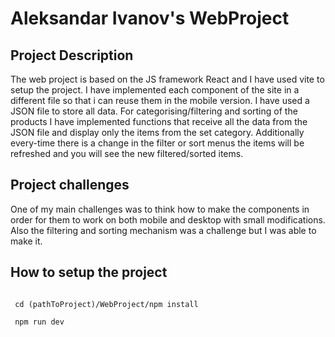 # Aleksandar Ivanov's WebProject

## Project Description

 The web project is based on the JS framework React and I have used vite to setup the project. I have implemented each component of the site in a different file so that i can reuse them in the mobile version. I have used a JSON file to store all data. For categorising/filtering and sorting of the products I have implemented functions that receive all the data from the JSON file and display only the items from the set category. Additionally every-time there is a change in the filter or sort menus the items will be refreshed and you will see the new filtered/sorted items. 

## Project challenges

 One of my main challenges was to think how to make the components in order for them to work on both mobile and desktop with small modifications. Also the filtering and sorting mechanism was a challenge but I was able to make it.

## How to setup the project

```

 cd (pathToProject)/WebProject/npm install

 npm run dev


```